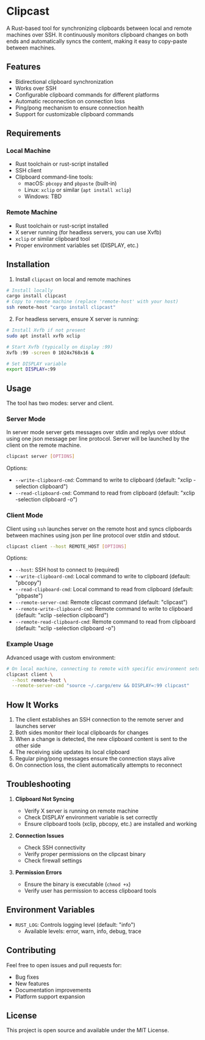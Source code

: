 # Clipcast

A Rust-based tool for synchronizing clipboards between local and remote machines over SSH. It continuously monitors clipboard changes on both ends and automatically syncs the content, making it easy to copy-paste between machines.

## Features

- Bidirectional clipboard synchronization
- Works over SSH
- Configurable clipboard commands for different platforms
- Automatic reconnection on connection loss
- Ping/pong mechanism to ensure connection health
- Support for customizable clipboard commands

## Requirements

### Local Machine
- Rust toolchain or rust-script installed
- SSH client
- Clipboard command-line tools:
  - macOS: `pbcopy` and `pbpaste` (built-in)
  - Linux: `xclip` or similar (`apt install xclip`)
  - Windows: TBD

### Remote Machine
- Rust toolchain or rust-script installed
- X server running (for headless servers, you can use Xvfb)
- `xclip` or similar clipboard tool
- Proper environment variables set (DISPLAY, etc.)

## Installation

1. Install `clipcast` on local and remote machines
```bash
# Install locally
cargo install clipcast
# Copy to remote machine (replace 'remote-host' with your host)
ssh remote-host "cargo install clipcast"
```

2. For headless servers, ensure X server is running:
```bash
# Install Xvfb if not present
sudo apt install xvfb xclip

# Start Xvfb (typically on display :99)
Xvfb :99 -screen 0 1024x768x16 &

# Set DISPLAY variable
export DISPLAY=:99
```

## Usage

The tool has two modes: server and client.

### Server Mode

In server mode server gets messages over stdin and replys over stdout
using one json message per line protocol. Server will be launched by
the client on the remote machine.

```bash
clipcast server [OPTIONS]
```

Options:
- `--write-clipboard-cmd`: Command to write to clipboard (default: "xclip -selection clipboard")
- `--read-clipboard-cmd`: Command to read from clipboard (default: "xclip -selection clipboard -o")

### Client Mode

Client using `ssh` launches server on the remote host and syncs clipboards
between machines using json per line protocol over stdin and stdout.


```bash
clipcast client --host REMOTE_HOST [OPTIONS]
```

Options:
- `--host`: SSH host to connect to (required)
- `--write-clipboard-cmd`: Local command to write to clipboard (default: "pbcopy")
- `--read-clipboard-cmd`: Local command to read from clipboard (default: "pbpaste")
- `--remote-server-cmd`: Remote clipcast command (default: "clipcast")
- `--remote-write-clipboard-cmd`: Remote command to write to clipboard (default: "xclip -selection clipboard")
- `--remote-read-clipboard-cmd`: Remote command to read from clipboard (default: "xclip -selection clipboard -o")

### Example Usage

Advanced usage with custom environment:
```bash
# On local machine, connecting to remote with specific environment setup
clipcast client \
  --host remote-host \
  --remote-server-cmd "source ~/.cargo/env && DISPLAY=:99 clipcast"
```

## How It Works

1. The client establishes an SSH connection to the remote server and launches server
2. Both sides monitor their local clipboards for changes
3. When a change is detected, the new clipboard content is sent to the other side
4. The receiving side updates its local clipboard
5. Regular ping/pong messages ensure the connection stays alive
6. On connection loss, the client automatically attempts to reconnect

## Troubleshooting

1. **Clipboard Not Syncing**
   - Verify X server is running on remote machine
   - Check DISPLAY environment variable is set correctly
   - Ensure clipboard tools (xclip, pbcopy, etc.) are installed and working

2. **Connection Issues**
   - Check SSH connectivity
   - Verify proper permissions on the clipcast binary
   - Check firewall settings

3. **Permission Errors**
   - Ensure the binary is executable (`chmod +x`)
   - Verify user has permission to access clipboard tools

## Environment Variables

- `RUST_LOG`: Controls logging level (default: "info")
  - Available levels: error, warn, info, debug, trace

## Contributing

Feel free to open issues and pull requests for:
- Bug fixes
- New features
- Documentation improvements
- Platform support expansion

## License

This project is open source and available under the MIT License.
